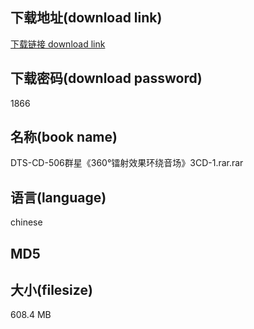 ## 下载地址(download link)
[下载链接 download link](https://voluble-croquembouche-d321dc.netlify.app/?s=DTS-CD-506%E7%BE%A4%E6%98%9F%E3%80%8A360%C2%B0%E9%95%AD%E5%B0%84%E6%95%88%E6%9E%9C%E7%8E%AF%E7%BB%95%E9%9F%B3%E5%9C%BA%E3%80%8B3CD-1.rar)

## 下载密码(download password)
1866

## 名称(book name)
DTS-CD-506群星《360°镭射效果环绕音场》3CD-1.rar.rar

## 语言(language)
chinese

## MD5


## 大小(filesize)
608.4 MB
